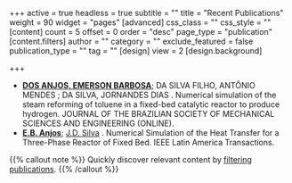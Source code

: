 +++
active = true
headless = true
subtitle = ""
title = "Recent Publications"
weight = 90
widget = "pages"
[advanced]
css_class = ""
css_style = ""
[content]
count = 5
offset = 0
order = "desc"
page_type = "publication"
[content.filters]
author = ""
category = ""
exclude_featured = false
publication_type = ""
tag = ""
[design]
view = 2
[design.background]

+++
* [**DOS ANJOS, EMERSON BARBOSA**](http://lattes.cnpq.br/3753408008148421); DA SILVA FILHO, ANTÔNIO MENDES ; DA SILVA, JORNANDES DIAS . Numerical simulation of the steam reforming of toluene in a fixed-bed catalytic reactor to produce hydrogen. JOURNAL OF THE BRAZILIAN SOCIETY OF MECHANICAL SCIENCES AND ENGINEERING (ONLINE).
* [**E.B. Anjos**](http://lattes.cnpq.br/3753408008148421); [J.D. Silva](http://lattes.cnpq.br/9707741784678106 "Clique para visualizar o currículo") . Numerical Simulation of the Heat Transfer for a Three-Phase Reactor of Fixed Bed. IEEE Latin America Transactions.

{{% callout note %}}
Quickly discover relevant content by [filtering publications](./publication/).
{{% /callout %}}